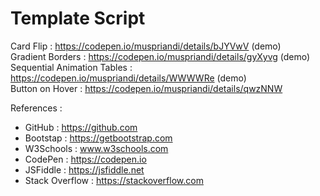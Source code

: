 # Template Script

Card Flip : https://codepen.io/muspriandi/details/bJYVwV (demo)<br>
Gradient Borders : https://codepen.io/muspriandi/details/gyXyvg (demo)<br>
Sequential Animation Tables : https://codepen.io/muspriandi/details/WWWWRe (demo)<br>
Button on Hover : https://codepen.io/muspriandi/details/qwzNNW

References :
  - GitHub : https://github.com
  - Bootstap : https://getbootstrap.com
  - W3Schools : www.w3schools.com
  - CodePen : https://codepen.io
  - JSFiddle : https://jsfiddle.net
  - Stack Overflow : https://stackoverflow.com
